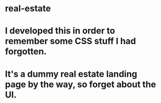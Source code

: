 # real-estate
# I developed this in order to remember some CSS stuff I had forgotten. 
# It's a dummy real estate landing page by the way, so forget about the UI.

